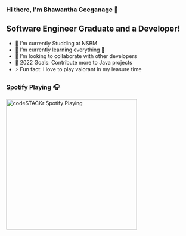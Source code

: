 ### Hi there, I'm Bhawantha Geeganage 👋

## Software Engineer Graduate and a Developer!

- 🔭 I’m currently Studding at NSBM
- 🌱 I’m currently learning everything 🤣
- 👯 I’m looking to collaborate with other developers
- 🥅 2022 Goals: Contribute more to Java projects
- ⚡ Fun fact: I love to play valorant in my leasure time
### Spotify Playing 🎧
[<img src="https://now-playing-codestackr.vercel.app/api/spotify-playing" alt="codeSTACKr Spotify Playing" width="350" />](https://open.spotify.com/user/swyqyimdc12jajde4vpwd2x1b)


